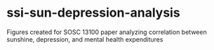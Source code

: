 # ssi-sun-depression-analysis

Figures created for SOSC 13100 paper analyzing correlation between sunshine, depression, and mental health expenditures
